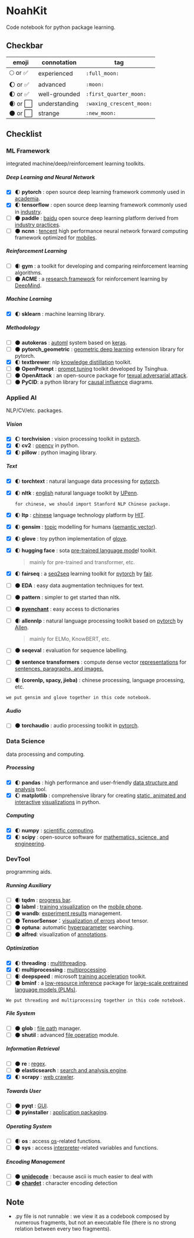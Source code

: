 # NoahKit
Code notebook for python package learning.

## Checkbar

| emoji                     | connotation   | tag                      |
| ------------------------- | ------------- | ------------------------ |
| 🌕 or :white_check_mark:   | experienced   | `:full_moon:`            |
| 🌔 or :white_check_mark:   | advanced      | `:moon:`                 |
| 🌓 or :white_check_mark:   | well-grounded | `:first_quarter_moon:`   |
| 🌒 or :white_large_square: | understanding | `:waxing_crescent_moon:` |
| 🌑 or :white_large_square: | strange       | `:new_moon:`             |

## Checklist

### ML Framework

integrated machine/deep/reinforcement learning toolkits.

##### Deep Learning and Neural Network

- [x] :first_quarter_moon: **pytorch** : open source deep learning framework commonly used in <u>academia</u>.
- [x] :first_quarter_moon: **tensorflow** : open source deep learning framework commonly used in <u>industry</u>.
- [ ] :new_moon: **paddle** : <u>baidu</u> open source deep learning platform derived from <u>industry practices</u>.
- [ ] :new_moon: **ncnn** : <u>tencent</u> high performance neural network forward computing framework optimized for <u>mobiles</u>.

##### Reinforcement Learning

- [ ] :waxing_crescent_moon: **gym** : a toolkit for developing and comparing reinforcement learning algorithms.
- [ ] :new_moon: **ACME** : a <u>research framework</u> for reinforcement learning by <u>DeepMind</u>.

##### Machine Learning

- [x] :first_quarter_moon: **sklearn** : machine learning library.

##### Methodology

- [ ] :new_moon: **autokeras** : <u>automl</u> system based on <u>keras</u>. 
- [ ] :new_moon: **pytorch_geometric** : <u>geometric deep learning</u> extension library for pytorch.
- [x] :first_quarter_moon: **textbrewer**: nlp <u>knowledge distillation</u> toolkit.
- [ ] :new_moon: **OpenPrompt** : <u>prompt tuning</u> toolkit developed by Tsinghua.
- [ ] :new_moon: **OpenAttack** : an open-source package for <u>texual adversarial attack</u>.
- [ ] :new_moon: **PyCID**: a python library for <u>causal influence</u> diagrams.

### Applied AI

NLP/CV/etc. packages.

##### Vision

- [x] :moon: **torchvision** : vision processing toolkit in <u>pytorch</u>.
- [x] :first_quarter_moon: ​**cv2** : <u>opencv</u> in python.
- [x] :first_quarter_moon: ​**pillow** : python imaging library.

##### Text

- [x] :first_quarter_moon: **torchtext** : natural language data processing for <u>pytorch</u>.

- [x] :first_quarter_moon: **nltk** : <u>english</u> natural language toolkit by <u>UPenn</u>.

  `for chinese, we should import Stanford NLP Chinese package.`

- [x] :first_quarter_moon: **ltp** : <u>chinese</u> language technology platform by <u>HIT</u>.

- [x] :first_quarter_moon: **gensim** : <u>topic</u> modelling for humans (<u>semantic vector</u>).

- [x] :first_quarter_moon: **glove** : toy python implementation of <u>glove</u>.

- [x] :first_quarter_moon: ​**hugging face** : sota <u>pre-trained language mode</u>l toolkit.

  > mainly for pre-trained and transformer, etc.

- [x] :first_quarter_moon: ​**fairseq** : a <u>seq2seq</u> learning toolkit for <u>pytorch</u> by <u>fair</u>.

- [ ] :new_moon: **EDA** : easy data augmentation techniques for text.

- [ ] :new_moon: **pattern** : simpler to get started than nltk.

- [ ] :new_moon: [**pyenchant**](http://link.zhihu.com/?target=https%3A//github.com/rfk/pyenchant) : easy access to dictionaries

- [ ] :waxing_crescent_moon: **allennlp** : natural language processing toolkit based on <u>pytorch</u> by <u>Allen</u>.

  > mainly for ELMo, KnowBERT, etc.

- [ ] :new_moon: **seqeval** : evaluation for sequence labelling.

- [ ] :new_moon: **sentence transformers** :  compute dense vector <u>representations</u> for <u>sentences, paragraphs, and images.</u>

- [ ] :waxing_crescent_moon: **​(corenlp, spacy, jieba)** : chinese processing, language processing, etc.

`we put gensim and glove together in this code notebook.`

##### Audio

- [ ] :new_moon: ​**torchaudio** : audio processing toolkit in <u>pytorch</u>.

### Data Science

data processing and computing.

##### Processing

- [x] :first_quarter_moon: **pandas** : high performance and user-friendly <u>data structure and analysis</u> tool.
- [x] :moon: **matplotlib** : comprehensive library for creating <u>static, animated and interactive</u> <u>visualizations</u>  in python.

##### Computing

- [x] :first_quarter_moon: **numpy** : <u>scientific computing</u>.
- [x] :first_quarter_moon: **scipy** : open-source software for <u>mathematics, science, and engineering</u>.

### DevTool

programming aids.

##### Running Auxiliary

- [ ] :waxing_crescent_moon: ​**tqdm** : <u>progress bar</u>.
- [ ] :new_moon: **labml** : <u>training visualization</u> on the <u>mobile phone</u>.
- [ ] :new_moon: **wandb**: <u>experiment results</u> management.
- [ ] :new_moon: **TensorSensor**：<u>visualization of errors</u> about tensor.
- [ ] :new_moon: **optuna**: automatic <u>hyperparameter</u> searching.
- [ ] :new_moon: **alfred**: visualization of <u>annotations</u>.

##### Optimization

- [x] :first_quarter_moon: **threading** : <u>multithreading</u>.
- [x] :first_quarter_moon: **multiprocessing** : <u>multiprocessing</u>.
- [ ] :waxing_crescent_moon: **deepspeed** : microsoft <u>training acceleration</u> toolkit.
- [ ] :new_moon: **bminf** : a <u>low-resource inference</u> package for <u>large-scale pretrained language models (PLMs)</u>.

`We put threading and multiprocessing together in this code notebook.`

##### File System

- [ ] :new_moon: ​**glob** : <u>file path</u> manager.
- [ ] :new_moon: ​**shutil** : advanced <u>file operation</u> module.

##### Information Retrieval

- [ ] :new_moon: ​**re** : <u>regex</u>.
- [ ] :new_moon: ​**elasticsearch** : <u>search and analysis engine</u>.
- [x] :first_quarter_moon: **scrapy** : <u>web crawler</u>.

##### Towards User

- [ ] :new_moon: ​**pyqt** : <u>GUI</u>.    
- [ ] :new_moon: ​**pyinstaller** : <u>application packaging</u>.

##### Operating System

- [ ] :waxing_crescent_moon: **os** : access <u>os</u>-related functions.
- [ ] :new_moon: ​**sys** : access <u>interpreter</u>-related variables and functions.

##### Encoding Management

- [ ] :new_moon: [**unidecode**](http://link.zhihu.com/?target=https%3A//pypi.python.org/pypi/Unidecode/) : because ascii is much easier to deal with
- [ ] :new_moon: [**chardet**](http://link.zhihu.com/?target=https%3A//pypi.python.org/pypi/chardet) : character encoding detection

## Note
- .py file is not runnable : we view it as a codebook composed by numerous fragments, but not an executable file 
(there is no strong relation between every two fragments).
